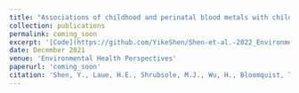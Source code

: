 ```yaml
---
title: "Associations of childhood and perinatal blood metals with children’s gut microbiomes in a Canadian gestation cohort"
collection: publications
permalink: coming_soon
excerpt: '[Code](https://github.com/YikeShen/Shen-et-al.-2022_Environmental-Health-Perspectives_In-Press), https://github.com/YikeShen/Shen-et-al.-2022_Environmental-Health-Perspectives_In-Press.'
date: December 2021
venue: 'Environmental Health Perspectives'
paperurl: 'coming_soon'
citation: 'Shen, Y., Laue, H.E., Shrubsole, M.J., Wu, H., Bloomquist, T.R., Larouche, A., Zhao, K., Gao, F., Boivin, A., Prada, D., Hunting, D.J., Gillet, V., Takser, L., Baccarelli, A.A. (2022). 'Associations of childhood and perinatal blood metals with children’s gut microbiomes in a Canadian gestation cohort. Environmental Health Perspectives. 10.1289/EHP9674. In Press. '
---
```

